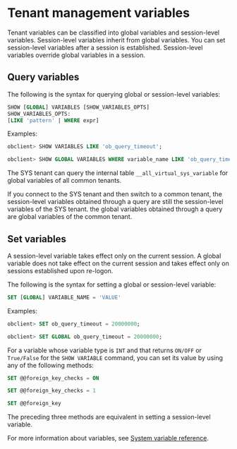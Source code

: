 Tenant management variables 
================================================



Tenant variables can be classified into global variables and session-level variables. Session-level variables inherit from global variables. You can set session-level variables after a session is established. Session-level variables override global variables in a session. 

Query variables 
------------------------

The following is the syntax for querying global or session-level variables:

```sql
SHOW [GLOBAL] VARIABLES [SHOW_VARIABLES_OPTS]
SHOW_VARIABLES_OPTS:
[LIKE 'pattern' | WHERE expr]
```



Examples:

```sql
obclient> SHOW VARIABLES LIKE 'ob_query_timeout';

obclient> SHOW GLOBAL VARIABLES WHERE variable_name LIKE 'ob_query_timeout';
```



The SYS tenant can query the internal table `__all_virtual_sys_variable` for global variables of all common tenants. 

If you connect to the SYS tenant and then switch to a common tenant, the session-level variables obtained through a query are still the session-level variables of the SYS tenant. the global variables obtained through a query are global variables of the common tenant. 

Set variables 
----------------------

A session-level variable takes effect only on the current session. A global variable does not take effect on the current session and takes effect only on sessions established upon re-logon. 

The following is the syntax for setting a global or session-level variable:

```sql
SET [GLOBAL] VARIABLE_NAME = 'VALUE'
```



Examples:

```sql
obclient> SET ob_query_timeout = 20000000;

obclient> SET GLOBAL ob_query_timeout = 20000000;
```



For a variable whose variable type is `INT` and that returns `ON/OFF` or `True/False` for the `SHOW VARIABLE` command, you can set its value by using any of the following methods:

```sql
SET @@foreign_key_checks = ON

SET @@foreign_key_checks = 1

SET @@foreign_key
```



The preceding three methods are equivalent in setting a session-level variable. 

For more information about variables, see [System variable reference](/en-US/13.reference-guide/2.system-variable/2.auto_increment_increment-1.md). 




